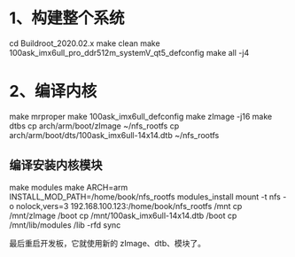 <!--
 * @Author: Clark
 * @Email: haixuanwoTxh@gmail.com
 * @Date: 2024-03-31 10:33:54
 * @LastEditors: Clark
 * @LastEditTime: 2024-04-15 11:21:04
 * @Description: file content
-->

# 1、构建整个系统

cd Buildroot_2020.02.x
make clean
make 100ask_imx6ull_pro_ddr512m_systemV_qt5_defconfig
make all -j4


#  2、编译内核
make mrproper
make 100ask_imx6ull_defconfig
make zImage -j16
make dtbs
cp arch/arm/boot/zImage ~/nfs_rootfs
cp arch/arm/boot/dts/100ask_imx6ull-14x14.dtb ~/nfs_rootfs


## 编译安装内核模块
make modules
make ARCH=arm INSTALL_MOD_PATH=/home/book/nfs_rootfs modules_install
mount -t nfs -o nolock,vers=3 192.168.100.123:/home/book/nfs_rootfs /mnt
cp /mnt/zImage /boot
cp /mnt/100ask_imx6ull-14x14.dtb /boot
cp /mnt/lib/modules /lib -rfd
sync

最后重启开发板，它就使用新的 zImage、dtb、模块了。
